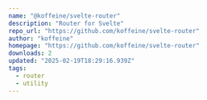 ```yaml
---
name: "@koffeine/svelte-router"
description: "Router for Svelte"
repo_url: "https://github.com/koffeine/svelte-router"
author: "koffeine"
homepage: "https://github.com/koffeine/svelte-router"
downloads: 2
updated: "2025-02-19T18:29:16.939Z"
tags: 
  - router
  - utility
---
```

